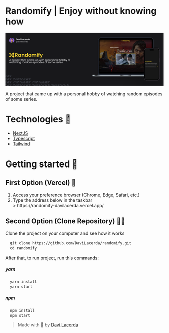 # Randomify | Enjoy without knowing how

![Randomify Mockup](https://github.com/DaviLacerda/randomify/blob/main/public/assets/randomify-readme.png)

A project that came up with a personal hobby of watching random episodes of some series.

# Technologies 👾

  * [NextJS](https://nextjs.org/)
  * [Typescript](https://www.typescriptlang.org/)
  * [Tailwind](https://tailwindcss.com/)

# Getting started 🚀

## First Option (Vercel) 🔺

<ol>
  <li>Access your preference browser (Chrome, Edge, Safari, etc.)</li>
  <li>Type the address below in the taskbar</li>
  > https://randomify-davilacerda.vercel.app/
</ol>

## Second Option (Clone Repository) 👩‍💻

Clone the project on your computer and see how it works

```
  git clone https://github.com/DaviLacerda/randomify.git
  cd randomify
```

After that, to run project, run this commands:

##### yarn
```
  yarn install
  yarn start
```

##### npm
```
  npm install
  npm start
```

> Made with 💜 by [Davi Lacerda](https://github.com/davilacerda)
